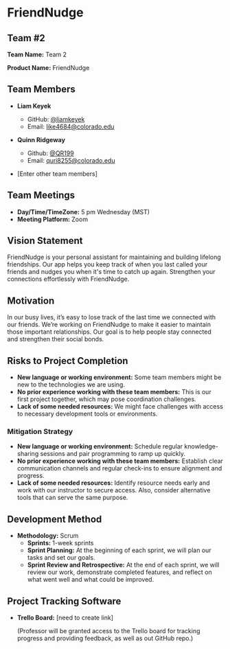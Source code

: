 # FriendNudge

## Team #2
**Team Name:** Team 2

**Product Name:** FriendNudge

## Team Members
- **Liam Keyek**  
  - GitHub: [@liamkeyek](https://github.com/liamkeyek)  
  - Email: [like4684@colorado.edu](mailto:like4684@colorado.edu)
  
- **Quinn Ridgeway**
  - Github: [@QR199](https://github.com/QR199)
  - Email: [quri8255@colorado.edu](mailto:quri8255@colorado.edu)
  
- [Enter other team members]

## Team Meetings
- **Day/Time/TimeZone:** 5 pm Wednesday (MST)
- **Meeting Platform:** Zoom

## Vision Statement
FriendNudge is your personal assistant for maintaining and building lifelong friendships. Our app helps you keep track of when you last called your friends and nudges you when it's time to catch up again. Strengthen your connections effortlessly with FriendNudge.

## Motivation
In our busy lives, it’s easy to lose track of the last time we connected with our friends. We’re working on FriendNudge to make it easier to maintain those important relationships. Our goal is to help people stay connected and strengthen their social bonds.

## Risks to Project Completion
- **New language or working environment:** Some team members might be new to the technologies we are using.
- **No prior experience working with these team members:** This is our first project together, which may pose coordination challenges.
- **Lack of some needed resources:** We might face challenges with access to necessary development tools or environments.

### Mitigation Strategy
- **New language or working environment:** Schedule regular knowledge-sharing sessions and pair programming to ramp up quickly.
- **No prior experience working with these team members:** Establish clear communication channels and regular check-ins to ensure alignment and progress.
- **Lack of some needed resources:** Identify resource needs early and work with our instructor to secure access. Also, consider alternative tools that can serve the same purpose.

## Development Method
- **Methodology:** Scrum
  - **Sprints:** 1-week sprints
  - **Sprint Planning:** At the beginning of each sprint, we will plan our tasks and set our goals.
  - **Sprint Review and Retrospective:** At the end of each sprint, we will review our work, demonstrate completed features, and reflect on what went well and what could be improved.

## Project Tracking Software
- **Trello Board:** [need to create link]

  (Professor will be granted access to the Trello board for tracking progress and providing feedback, as well as out GitHub repo.)
